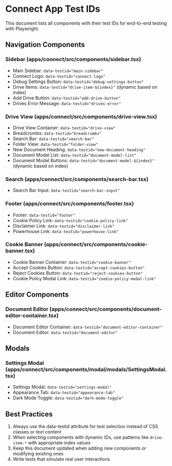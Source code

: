 # Connect App Test IDs

This document lists all components with their test IDs for end-to-end testing with Playwright.

## Navigation Components

### Sidebar (apps/connect/src/components/sidebar.tsx)
- Main Sidebar: `data-testid="main-sidebar"`
- Connect Logo: `data-testid="connect-logo"`
- Debug Settings Button: `data-testid="debug-settings-button"`
- Drive Items: `data-testid="drive-item-${index}"` (dynamic based on index)
- Add Drive Button: `data-testid="add-drive-button"`
- Drives Error Message: `data-testid="drives-error"`

### Drive View (apps/connect/src/components/drive-view.tsx)
- Drive View Container: `data-testid="drive-view"`
- Breadcrumbs: `data-testid="breadcrumbs"`
- Search Bar: `data-testid="search-bar"`
- Folder View: `data-testid="folder-view"`
- New Document Heading: `data-testid="new-document-heading"`
- Document Model List: `data-testid="document-model-list"`
- Document Model Buttons: `data-testid="document-model-${index}"` (dynamic based on index)

### Search (apps/connect/src/components/search-bar.tsx)
- Search Bar Input: `data-testid="search-bar-input"`

### Footer (apps/connect/src/components/footer.tsx)
- Footer: `data-testid="footer"`
- Cookie Policy Link: `data-testid="cookie-policy-link"`
- Disclaimer Link: `data-testid="disclaimer-link"`
- Powerhouse Link: `data-testid="powerhouse-link"`

### Cookie Banner (apps/connect/src/components/cookie-banner.tsx)
- Cookie Banner Container: `data-testid="cookie-banner"`
- Accept Cookies Button: `data-testid="accept-cookies-button"`
- Reject Cookies Button: `data-testid="reject-cookies-button"`
- Cookie Policy Modal Link: `data-testid="cookie-policy-modal-link"`

## Editor Components

### Document Editor (apps/connect/src/components/document-editor-container.tsx)
- Document Editor Container: `data-testid="document-editor-container"`
- Document Editor: `data-testid="document-editor"`

## Modals

### Settings Modal (apps/connect/src/components/modal/modals/SettingsModal.tsx)
- Settings Modal: `data-testid="settings-modal"`
- Appearance Tab: `data-testid="appearance-tab"`
- Dark Mode Toggle: `data-testid="dark-mode-toggle"`

## Best Practices

1. Always use the data-testid attribute for test selection instead of CSS classes or text content
2. When selecting components with dynamic IDs, use patterns like `drive-item-*` with appropriate index values
3. Keep this document updated when adding new components or modifying existing ones
4. Write tests that simulate real user interactions 